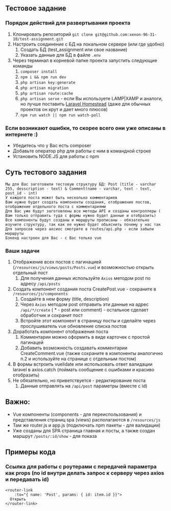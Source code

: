 ## Тестовое задание

### Порядок действий для развертывания проекта
1. Клонировать репозиторий `git clone git@github.com:xenon-96-31-10/test-assignment.git`
2. Настроить соединение с БД на локальном сервере (или где удобно)
   1. Создать БД (test_assignment или свое название)
   2. Указать данные для БД в файле `.env`
3. Через терминал в корневой папке проекта запустить следующие команды
    1. `composer install`
    2. `npm i && npm run dev`
    3. `php artisan key:generate`
    4. `php artisan migration`
    5. `php artisan route:cache`
    6. `php artisan serve` - если Вы используете LAMP|XAMP и аналоги, но лучше поставить [Laravel Homestead](https://laravel.com/docs/8.x/homestead) (даже для обычных проектов он крут и дает много плюсов)
    7. `npm run watch || npm run watch-poll`

### Если возникают ошибки, то скорее всего они уже описаны в интернете :) 
* Убедитесь что у Вас есть composer
* Добавьте оператор php для работы с ним в командной строке
* Установить NODE.JS для работы с npm

## Суть тестового задания
```
Мы для Вас заготовили тестовую структуру БД: Post (title - varchar 255, desscription - text) & Comment(name - varchar, text - text, post_id - int)
У каждого поста может быть несколько комментариев
Вам нужно будет создать компоненты создания, отображение постов, отображение отдельного поста с комментариями
Для Вас уже будут заготовлены все методы API и созданы контроллеры ( Вам только отправить туда с формы нужно будет данные и отобразить)
Все компоненты будут созданы и маршруты прописаны - обязательно изучите структуру, так как ее нужно будет объяснить почему у нас так
Для запросов через аксиос смотрите в routes/api.php - если забыли маршруты
Бэкенд настроен для Вас - с Вас только vue
```
### Ваши задачи
1. Отображение всех постов с пагинацией (`/resources/js/views/posts/Posts.vue`) и возможностью открыть отдельный пост 
    1. Для получения данных используйте `Axios` методом post по адресу `/api/posts`
2. Создать компонент создания поста CreatePost.vue - сохраните в `/resources/js/components`
   1. Создайте в нем форму (title, description)
   2. Через `Axios` методом post отправить эти данные на адрес `/api/*/create` ( * - post или comment) - остальное сделает обработчик и сохранит пост
   3. Встройте этот компонент в страницу посты и сделайте через прослушиватель vue обновление списка постов
3. Доработать компонент отображения поста
   1. Комментарии можно оформить в виде карточек с простой пагинацей
   2. Добавить возможность создавать комментарии CreateComment.vue (также сохраните в компоненты аналогично п.2 и используйте на странице c отдельным постом)
4. В формы встроить vuelidate или использовать ответ валидации laravel в axios.catch (поймать сообщение с ошибками и красиво отобразить)
5. Не обязательно, но приветствуется - редактирование поста
   1. Данные отправлять на `/api/post` параметры (вместе с id)

## Важно:
* Vue компоненты (components - для переиспользования) и представления страниц spa (views) располагаются в `/resources/js`
* Там же router.js и app.js (подключать npm пакеты - для валидации)
* Уже созданы для SPA страница главная и посты, а также создан маршрут `/posts/:id/show` - для показа
## Примеры кода
### Ссылка для работы с роутерами с передачей параметра как props (по id внутри делать запрос к серверу через axios и передавать id)
```vue
<router-link
    :to="{ name: 'Post', params: { id: item.id }}">
  Открыть 
</router-link>                                            
```
